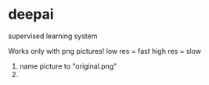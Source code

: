 # deepai
supervised learning system

Works only with png pictures!
low res = fast
high res = slow

1. name picture to "original.png"
2. 
